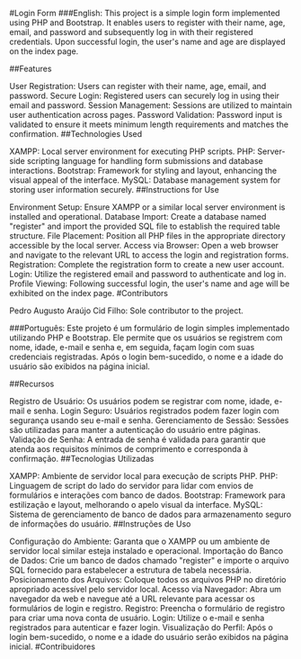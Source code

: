 #Login Form
###English:
This project is a simple login form implemented using PHP and Bootstrap. It enables users to register with their name, age, email, and password and subsequently log in with their registered credentials. Upon successful login, the user's name and age are displayed on the index page.

##Features

User Registration: Users can register with their name, age, email, and password.
Secure Login: Registered users can securely log in using their email and password.
Session Management: Sessions are utilized to maintain user authentication across pages.
Password Validation: Password input is validated to ensure it meets minimum length requirements and matches the confirmation.
##Technologies Used

XAMPP: Local server environment for executing PHP scripts.
PHP: Server-side scripting language for handling form submissions and database interactions.
Bootstrap: Framework for styling and layout, enhancing the visual appeal of the interface.
MySQL: Database management system for storing user information securely.
##Instructions for Use

Environment Setup: Ensure XAMPP or a similar local server environment is installed and operational.
Database Import: Create a database named "register" and import the provided SQL file to establish the required table structure.
File Placement: Position all PHP files in the appropriate directory accessible by the local server.
Access via Browser: Open a web browser and navigate to the relevant URL to access the login and registration forms.
Registration: Complete the registration form to create a new user account.
Login: Utilize the registered email and password to authenticate and log in.
Profile Viewing: Following successful login, the user's name and age will be exhibited on the index page.
#Contributors

Pedro Augusto Araújo Cid Filho: Sole contributor to the project.

###Português:
Este projeto é um formulário de login simples implementado utilizando PHP e Bootstrap. Ele permite que os usuários se registrem com nome, idade, e-mail e senha e, em seguida, façam login com suas credenciais registradas. Após o login bem-sucedido, o nome e a idade do usuário são exibidos na página inicial.

##Recursos

Registro de Usuário: Os usuários podem se registrar com nome, idade, e-mail e senha.
Login Seguro: Usuários registrados podem fazer login com segurança usando seu e-mail e senha.
Gerenciamento de Sessão: Sessões são utilizadas para manter a autenticação do usuário entre páginas.
Validação de Senha: A entrada de senha é validada para garantir que atenda aos requisitos mínimos de comprimento e corresponda à confirmação.
##Tecnologias Utilizadas

XAMPP: Ambiente de servidor local para execução de scripts PHP.
PHP: Linguagem de script do lado do servidor para lidar com envios de formulários e interações com banco de dados.
Bootstrap: Framework para estilização e layout, melhorando o apelo visual da interface.
MySQL: Sistema de gerenciamento de banco de dados para armazenamento seguro de informações do usuário.
##Instruções de Uso

Configuração do Ambiente: Garanta que o XAMPP ou um ambiente de servidor local similar esteja instalado e operacional.
Importação do Banco de Dados: Crie um banco de dados chamado "register" e importe o arquivo SQL fornecido para estabelecer a estrutura de tabela necessária.
Posicionamento dos Arquivos: Coloque todos os arquivos PHP no diretório apropriado acessível pelo servidor local.
Acesso via Navegador: Abra um navegador da web e navegue até a URL relevante para acessar os formulários de login e registro.
Registro: Preencha o formulário de registro para criar uma nova conta de usuário.
Login: Utilize o e-mail e senha registrados para autenticar e fazer login.
Visualização do Perfil: Após o login bem-sucedido, o nome e a idade do usuário serão exibidos na página inicial.
#Contribuidores
